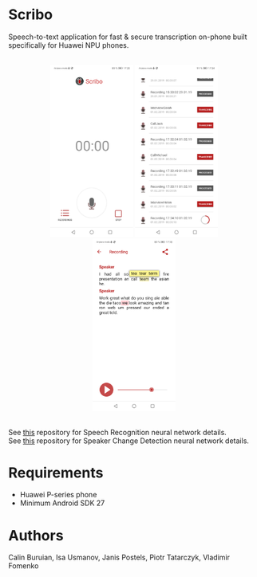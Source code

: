 # Scribo
Speech-to-text application for fast &amp; secure transcription on-phone built specifically for Huawei NPU phones.

<br>
<div align="center">
    <img src="https://github.com/vlfom/Scribo/raw/master/screenshots/img1.png" width="33%"/>
    <img src="https://github.com/vlfom/Scribo/raw/master/screenshots/img2.png" width="33%"/> 
    <img src="https://github.com/vlfom/Scribo/raw/master/screenshots/img3.png" width="33%"/> 
</div>
<br>

See <a href="https://github.com/janisgp/SpeechRecognitionHuaweiNPU">this</a> repository for Speech Recognition neural network details.<br>
See <a href="https://github.com/PiotrTa/Huawei-Challenge-Speaker-Identification">this</a> repository for Speaker Change Detection neural network details.

# Requirements

- Huawei P-series phone
- Minimum Android SDK 27

# Authors

Calin Buruian, Isa Usmanov, Janis Postels, Piotr Tatarczyk, Vladimir Fomenko
